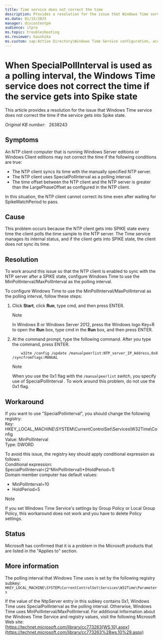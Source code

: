 ```yaml
---
title: Time service does not correct the time
description: Provides a resolution for the issue that Windows Time service does not correct the time if the service gets into Spike state.
ms.date: 01/15/2025
manager: dcscontentpm
audience: itpro
ms.topic: troubleshooting
ms.reviewer: kaushika
ms.custom: sap:Active Directory\Windows Time Service configuration, accuracy, and synchronization, csstroubleshoot
---
```

# When SpecialPollInterval is used as a polling interval, the Windows Time service does not correct the time if the service gets into Spike state

This article provides a resolution for the issue that Windows Time service does not correct the time if the service gets into Spike state.

_Original KB number:_ &nbsp; 2638243

## Symptoms

An NTP client computer that is running Windows Server editions or Windows Client editions may not correct the time if the following conditions are true:  

- The NTP client syncs its time with the manually specified NTP server.
- The NTP client uses SpecialPollInterval as a polling interval.
- The time offset between the NTP client and the NTP server is greater than the LargePhaseOffset as configured in the NTP client.  

In this situation, the NTP client cannot correct its time even after waiting for SpikeWatchPeriod to pass.

## Cause

This problem occurs because the NTP client gets into SPIKE state every time the client polls the time sample to the NTP server. The Time service manages its internal status, and if the client gets into SPIKE state, the client does not sync its time.

## Resolution

To work around this issue so that the NTP client is enabled to sync with the NTP server after a SPIKE state, configure Windows Time to use the MinPollInterval/MaxPollInterval as the polling interval.

To configure Windows Time to use the MinPollInterval/MaxPollInterval as the polling interval, follow these steps:  

1. Click **Start**, click **Run**, type cmd, and then press ENTER.

    > [!NOTE]
    > In Windows 8 or Windows Server 2012, press the Windows logo Key+R to open the **Run** box, type cmd in the **Run** box, and then press ENTER.  
2. At the command prompt, type the following command. After you type the command, press ENTER.

    ```console
        w32tm /config /update /manualpeerlist:NTP_server_IP_Address,0x8 /syncfromflags:MANUAL  
    ```  

    > [!NOTE]
    > When you use the 0x1 flag with the `/manualpeerlist` switch, you specify use of SpecialPollInterval . To work around this problem, do not use the 0x1 flag.  

## Workaround

If you want to use "SpecialPollinterval", you should change the following registry:  
    Key: HKEY_LOCAL_MACHINE\SYSTEM\CurrentControlSet\Services\W32Time\Config  
    Value: MinPollInterval  
    Type: DWORD

To avoid this issue, the registry key should apply conditional expression as follows:  
Conditional expression:  
SpecialPollInterval<(2^MinPollInterval)*(HoldPeriod+1)  
Domain member computer has default values:  

- MinPollInterval=10
- HoldPeriod=5  

> [!NOTE]
> If you set Windows Time Service's settings by Group Policy or Local Group Policy, this workaround does not work and you have to delete Policy settings.

## Status

Microsoft has confirmed that it is a problem in the Microsoft products that are listed in the "Applies to" section.

## More information

The polling interval that Windows Time uses is set by the following registry subkey:  
`HKEY_LOCAL_MACHINE\SYSTEM\CurrentControlSet\Services\W32Time\Parameters`

If the value of the NtpServer entry in this subkey contains 0x1, Windows Time uses SpecialPollInterval as the polling interval. Otherwise, Windows Time uses MinPollInterval/MaxPollInterval. For additional Information about the Windows Time Service and registry values, visit the following Microsoft Web site:  
 [https://technet.microsoft.com/library/cc773263(WS.10).aspx](https://technet.microsoft.com/library/cc773263%28ws.10%29.aspx)
